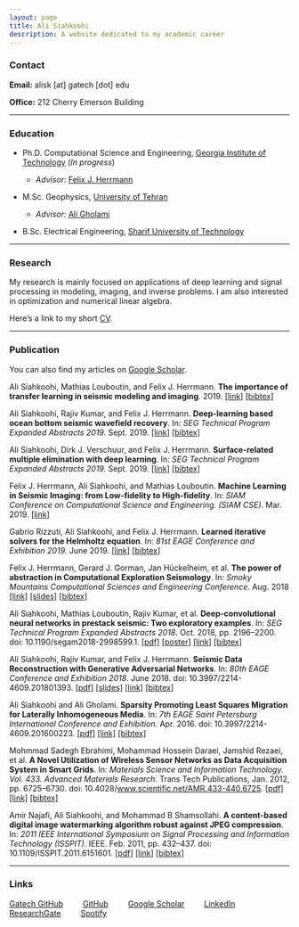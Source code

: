 ```yaml
---
layout: page
title: Ali Siahkoohi
description: A website dedicated to my academic career
---
```


### Contact

**Email:** alisk [at] gatech [dot] edu

**Office:** 212 Cherry Emerson Building

------

### Education

* Ph.D. Computational Science and Engineering, [Georgia Institute of Technology](http://www.gatech.edu/) (_In progress_)
	* _Advisor:_ [Felix J. Herrmann](https://www.ece.gatech.edu/faculty-staff-directory/felix-herrmann)

* M.Sc. Geophysics, [University of Tehran](http://ut.ac.ir/en)
	* _Advisor:_ [Ali Gholami](https://rtis2.ut.ac.ir/cv/agholami/?lang=en-gb)

* B.Sc. Electrical Engineering, [Sharif University of Technology](http://www.en.sharif.edu/)

------

### Research

My research is mainly focused on applications of deep learning and signal processing in modeling, imaging, and inverse problems. I am also interested in optimization and numerical linear algebra. 

Here’s a link to my short [CV](https://alisiahkoohi.github.io/files/AliSiahkoohi-CV.pdf).

------

### Publication

You can also find my articles on [Google Scholar](https://scholar.google.com/citations?user=sxRMqYIAAAAJ&hl=en).

Ali Siahkoohi, Mathias Louboutin, and Felix J. Herrmann. **The importance of transfer learning in seismic modeling and imaging**. 2019. [[link]](https://www.slim.eos.ubc.ca/content/importance-transfer-learning-seismic-modeling-and-imaging) [[bibtex]](https://www.slim.eos.ubc.ca/biblio/export/bibtex/52162)

Ali Siahkoohi, Rajiv Kumar, and Felix J. Herrmann. **Deep-learning based ocean bottom seismic wavefield recovery**. In: _SEG Technical Program Expanded Abstracts 2019._ Sept. 2019. [[link]](https://slim.gatech.edu/content/deep-learning-based-ocean-bottom-seismic-wavefield-recovery) [[bibtex]](https://slim.gatech.edu/biblio/export/bibtex/6979)

Ali Siahkoohi, Dirk J. Verschuur, and Felix J. Herrmann. **Surface-related multiple elimination with deep learning**. In: _SEG Technical Program Expanded Abstracts 2019._ Sept. 2019. [[link]](https://slim.gatech.edu/content/surface-related-multiple-elimination-deep-learning) [[bibtex]](https://slim.gatech.edu/biblio/export/bibtex/6980)

Felix J. Herrmann, Ali Siahkoohi, and Mathias Louboutin. **Machine Learning in Seismic Imaging: from Low-fidelity to High-fidelity**. In: _SIAM Conference on Computational Science and Engineering. (SIAM CSE)_. Mar. 2019. [[link]](http://meetings.siam.org/sess/dsp_talk.cfm?p=95707)

Gabrio Rizzuti, Ali Siahkoohi, and Felix J. Herrmann. **Learned iterative solvers for the Helmholtz equation**. In: _81st EAGE Conference and Exhibition 2019._ June 2019. [[link]](https://slim.gatech.edu/content/learned-iterative-solvers-helmholtz-equation) [[bibtex]](https://slim.gatech.edu/biblio/export/bibtex/6736)

Felix J. Herrmann, Gerard J. Gorman, Jan Hückelheim, et al. **The power of abstraction in Computational Exploration Seismology**. In: _Smoky Mountains Computational Sciences and Engineering Conference_. Aug. 2018 [[link]](https://slim.gatech.edu/content/power-abstraction-computational-exploration-seismology) [[slides]](https://slim.gatech.edu/Publications/Public/Conferences/SMC/2018/herrmann2018SMCtpa/herrmann2018SMCtpa_pres.pdf) [[bibtex]](https://slim.gatech.edu/biblio/export/bibtex/5950)

Ali Siahkoohi, Mathias Louboutin, Rajiv Kumar, et al. **Deep-convolutional neural networks in prestack seismic: Two exploratory examples**. In: _SEG Technical Program Expanded Abstracts 2018_. Oct. 2018, pp. 2196–2200. doi: 10.1190/segam2018-2998599.1. [[pdf]](https://slim.gatech.edu/Publications/Public/Conferences/SEG/2018/siahkoohi2018SEGcnn/siahkoohi2018SEGcnn.pdf) [[poster]](https://slim.gatech.edu/Publications/Public/Conferences/SEG/2018/siahkoohi2018SEGcnn/siahkoohi2018SEGcnn_pres.pdf) [[link]](https://library.seg.org/doi/10.1190/segam2018-2998599.1) [[bibtex]](https://slim.gatech.edu/biblio/export/bibtex/5956)

Ali Siahkoohi, Rajiv Kumar, and Felix J. Herrmann. **Seismic Data Reconstruction with Generative Adversarial Networks**. In: _80th EAGE Conference and Exhibition 2018_. June 2018. doi: 10.3997/2214-4609.201801393. [[pdf]](https://slim.gatech.edu/Publications/Public/Conferences/EAGE/2018/siahkoohi2018EAGEsdr/siahkoohi2018EAGEsdr.pdf) [[slides]](https://slim.gatech.edu/Publications/Public/Conferences/EAGE/2018/siahkoohi2018EAGEsdr/siahkoohi2018EAGEsdr_pres.pdf) [[link]](http://www.earthdoc.org/publication/publicationdetails/?publication=92782) [[bibtex]](https://slim.gatech.edu/biblio/export/bibtex/5961)

Ali Siahkoohi and Ali Gholami. **Sparsity Promoting Least Squares Migration for Laterally Inhomogeneous Media**. In: _7th EAGE Saint Petersburg International Conference and Exhibition_. Apr. 2016. doi: 10.3997/2214-4609.201600223. [[pdf]](https://alisiahkoohi.github.io/files/84208.pdf) [[link]](http://earthdoc.eage.org/publication/publicationdetails/?publication=84208) [[bibtex]](https://alisiahkoohi.github.io/files/LSM.bib)

Mohmmad Sadegh Ebrahimi, Mohammad Hossein Daraei, Jamshid Rezaei, et al. **A Novel Utilization of Wireless Sensor Networks as Data Acquisition System in Smart Grids**. In: _Materials Science and Information Technology. Vol. 433. Advanced Materials Research_. Trans Tech Publications, Jan. 2012, pp. 6725–6730. doi: 10.4028/www.scientific.net/AMR.433-440.6725. [[pdf]](https://www.scientific.net/AMR.433-440.6725.pdf?casa_token=Kk-dF-USBCgAAAAA:gURDeINJzqbe5_YBycwiJCHM4J008-pBWeAY0_e0812ic2DUVKkXlAAK-pYztCtbwoLz00ff) [[link]](https://www.scientific.net/AMR.433-440.6725) [[bibtex]](https://alisiahkoohi.github.io/files/WSN.bib)

Amir Najafi, Ali Siahkoohi, and Mohammad B Shamsollahi. **A content-based digital image watermarking algorithm robust against JPEG compression**. In: _2011 IEEE International Symposium on Signal Processing and Information Technology (ISSPIT)_. IEEE. Feb. 2011, pp. 432–437. doi: 10.1109/ISSPIT.2011.6151601. [[pdf]](https://alisiahkoohi.github.io/files/6151601.pdf) [[link]](https://ieeexplore.ieee.org/document/6151601/) [[bibtex]](https://alisiahkoohi.github.io/files/Watermarking.bib)



------

### Links


[Gatech GitHub](https://github.gatech.edu/asiahkoohi3) &nbsp; &nbsp;  &nbsp; &nbsp;
[GitHub](https://github.com/alisiahkoohi) &nbsp; &nbsp;  &nbsp; &nbsp;
[Google Scholar](https://scholar.google.com/citations?user=sxRMqYIAAAAJ&hl=en) &nbsp; &nbsp;  &nbsp; &nbsp;
[LinkedIn](https://www.linkedin.com/in/alisiahkoohi/) &nbsp; &nbsp;  &nbsp; &nbsp;
[ResearchGate](https://www.researchgate.net/profile/Ali_Siahkoohi) &nbsp; &nbsp;  &nbsp; &nbsp;
[Spotify](https://open.spotify.com/user/128880008)
